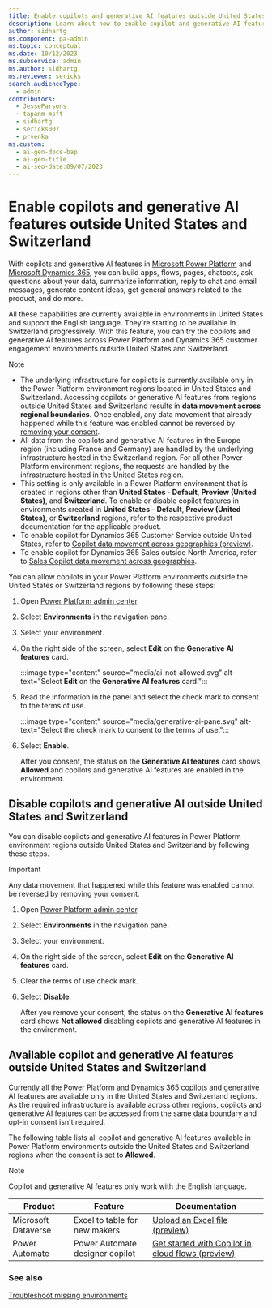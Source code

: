 ```yaml
---
title: Enable copilots and generative AI features outside United States and Switzerland
description: Learn about how to enable copilot and generative AI features in Power Platform environments located outside United States and Switzerland regions.
author: sidhartg
ms.component: pa-admin
ms.topic: conceptual
ms.date: 10/12/2023
ms.subservice: admin
ms.author: sidhartg
ms.reviewer: sericks
search.audienceType:
  - admin
contributors:
  - JesseParsons
  - tapanm-msft
  - sidhartg
  - sericks007
  - prvenka
ms.custom:
  - ai-gen-docs-bap
  - ai-gen-title
  - ai-seo-date:09/07/2023
---
```


# Enable copilots and generative AI features outside United States and Switzerland

With copilots and generative AI features in [Microsoft Power Platform](/power-platform/) and [Microsoft Dynamics 365](/dynamics365/), you can build apps, flows, pages, chatbots, ask questions about your data, summarize information, reply to chat and email messages, generate content ideas, get general answers related to the product, and do more.

All these capabilities are currently available in environments in United States and support the English language. They're starting to be available in Switzerland progressively. With this feature, you can try the copilots and generative AI features across Power Platform and Dynamics 365 customer engagement environments outside United States and Switzerland.

> [!NOTE]
> - The underlying infrastructure for copilots is currently available only in the Power Platform environment regions located in United States and Switzerland. Accessing copilots or generative AI features from regions outside United States and Switzerland results in **data movement across regional boundaries**. Once enabled, any data movement that already happened while this feature was enabled cannot be reversed by [removing your consent](#disable-copilots-and-generative-ai-outside-united-states-and-switzerland).
> - All data from the copilots and generative AI features in the Europe region (including France and Germany) are handled by the underlying infrastructure hosted in the Switzerland region. For all other Power Platform environment regions, the requests are handled by the infrastructure hosted in the United States region.
> - This setting is only available in a Power Platform environment that is created in regions other than **United States - Default**, **Preview (United States)**, and **Switzerland**. To enable or disable copilot features in environments created in **United States – Default**, **Preview (United States)**, or **Switzerland** regions, refer to the respective product documentation for the applicable product.
> - To enable copilot for Dynamics 365 Customer Service outside United States, refer to [Copilot data movement across geographies (preview)](/dynamics365/customer-service/copilot-data-movement).
> - To enable copilot for Dynamics 365 Sales outside North America, refer to [Sales Copilot data movement across geographies](/dynamics365/sales/sales-copilot-data-movement).

You can allow copilots in your Power Platform environments outside the United States or Switzerland regions by following these steps:

1. Open [Power Platform admin center](https://admin.powerplatform.microsoft.com).

1. Select **Environments** in the navigation pane.

1. Select your environment.

1. On the right side of the screen, select **Edit** on the **Generative AI features** card.

    :::image type="content" source="media/ai-not-allowed.svg" alt-text="Select **Edit** on the **Generative AI features** card.":::

1. Read the information in the panel and select the check mark to consent to the terms of use.

    :::image type="content" source="media/generative-ai-pane.svg" alt-text="Select the check mark to consent to the terms of use.":::

1. Select **Enable**.

    After you consent, the status on the **Generative AI features** card shows **Allowed** and copilots and generative AI features are enabled in the environment.

## Disable copilots and generative AI outside United States and Switzerland

You can disable copilots and generative AI features in Power Platform environment regions outside United States and Switzerland by following these steps.

> [!IMPORTANT]
> Any data movement that happened while this feature was enabled cannot be reversed by removing your consent.

1. Open [Power Platform admin center](https://admin.powerplatform.microsoft.com).

1. Select **Environments** in the navigation pane.

1. Select your environment.

1. On the right side of the screen, select **Edit** on the **Generative AI features** card.

1. Clear the terms of use check mark.

1. Select **Disable**.

    After you remove your consent, the status on the **Generative AI features** card shows **Not allowed** disabling copilots and generative AI features in the environment.

## Available copilot and generative AI features outside United States and Switzerland

Currently all the Power Platform and Dynamics 365 copilots and generative AI features are available only in the United States and Switzerland regions. As the required infrastructure is available across other regions, copilots and generative AI features can be accessed from the same data boundary and opt-in consent isn't required.

The following table lists all copilot and generative AI features available in Power Platform environments outside the United States and Switzerland regions when the consent is set to **Allowed**.

> [!NOTE]
> Copilot and generative AI features only work with the English language.

| Product | Feature  | Documentation
|-------------------------|-------------------------|-------------------------|
| Microsoft Dataverse | Excel to table for new makers | [Upload an Excel file (preview)](/power-apps/maker/data-platform/create-edit-entities-portal#upload-an-excel-file-preview) |
| Power Automate | Power Automate designer copilot | [Get started with Copilot in cloud flows (preview)](/power-automate/get-started-with-copilot) |

### See also

[Troubleshoot missing environments](troubleshoot-missing-environments.md)

